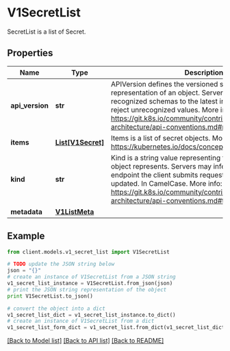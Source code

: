 # V1SecretList

SecretList is a list of Secret.

## Properties
Name | Type | Description | Notes
------------ | ------------- | ------------- | -------------
**api_version** | **str** | APIVersion defines the versioned schema of this representation of an object. Servers should convert recognized schemas to the latest internal value, and may reject unrecognized values. More info: https://git.k8s.io/community/contributors/devel/sig-architecture/api-conventions.md#resources | [optional] 
**items** | [**List[V1Secret]**](V1Secret.md) | Items is a list of secret objects. More info: https://kubernetes.io/docs/concepts/configuration/secret | 
**kind** | **str** | Kind is a string value representing the REST resource this object represents. Servers may infer this from the endpoint the client submits requests to. Cannot be updated. In CamelCase. More info: https://git.k8s.io/community/contributors/devel/sig-architecture/api-conventions.md#types-kinds | [optional] 
**metadata** | [**V1ListMeta**](V1ListMeta.md) |  | [optional] 

## Example

```python
from client.models.v1_secret_list import V1SecretList

# TODO update the JSON string below
json = "{}"
# create an instance of V1SecretList from a JSON string
v1_secret_list_instance = V1SecretList.from_json(json)
# print the JSON string representation of the object
print V1SecretList.to_json()

# convert the object into a dict
v1_secret_list_dict = v1_secret_list_instance.to_dict()
# create an instance of V1SecretList from a dict
v1_secret_list_form_dict = v1_secret_list.from_dict(v1_secret_list_dict)
```
[[Back to Model list]](../README.md#documentation-for-models) [[Back to API list]](../README.md#documentation-for-api-endpoints) [[Back to README]](../README.md)


